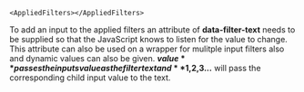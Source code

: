 ```
<AppliedFilters></AppliedFilters>
```

To add an input to the applied filters an attribute of **data-filter-text** needs to be supplied so that the JavaScript knows to listen for the value to change. This attribute can also be used on a wrapper for mulitple input filters also and dynamic values can also be given. **$value** passes the inputs value as the filter text and **$1,$2,$3...** will pass the corresponding child input value to the text.

